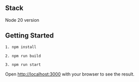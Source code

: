## Stack

Node 20 version

## Getting Started

```bash
1. npm install

2. npm run build

3. npm run start
```

Open [http://localhost:3000](http://localhost:3000) with your browser to see the result.
